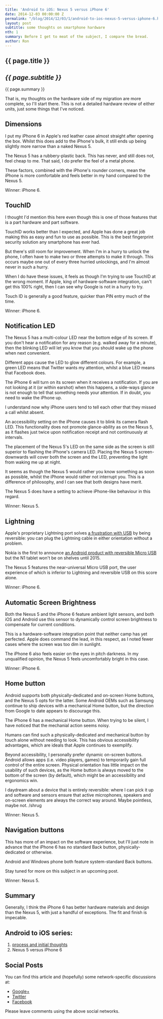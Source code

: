 ```yaml
---
title: 'Android to iOS: Nexus 5 versus iPhone 6'
date: 2014-12-03 00:00:00 Z
permalink: "/blog/2014/12/03/1/android-to-ios-nexus-5-versus-iphone-6.html"
layout: post
subtitle: some thoughts on smartphone hardware
nth: 1
summary: Before I get to meat of the subject, I compare the bread.
author: Ron
---
```


## {{ page.title }}

## _{{ page.subtitle }}_

{{ page.summary }}

That is, my thoughts on the hardware side of my migration are more complete,
so I'll start there. This is not a detailed hardware review of either units,
just some things that I've noticed.


## Dimensions

I put my iPhone 6 in Apple's red leather case almost straight after opening the
box. Whilst this does add to the iPhone's bulk, it still ends up being slightly
more narrow than a naked Nexus 5.

The Nexus 5 has a rubbery-plastic back. This has never, and still does not, feel
cheap to me. That said, I do prefer the feel of a metal phone.

These factors, combined with the iPhone's rounder corners, mean the iPhone is
more comfortable and feels better in my hand compared to the Nexus 5.

Winner: iPhone 6.


## TouchID

I thought I'd mention this here even though this is one of those features that
is a part hardware and part software.

TouchID works better than I expected, and Apple has done a great job making
this as easy and fun to use as possible. This is the best fingerprint security
solution any smartphone has ever had.

But there's still room for improvement. When I'm in a hurry to unlock the phone,
I often have to make two or three attempts to make it through. This occurs
maybe one out of every three hurried unlockings, and I'm almost never in such a
hurry.

When I do have these issues, it feels as though I'm trying to use TouchID at the
wrong moment. If Apple, king of hardware-software integration, can't get this
100% right, then I can see why Google is not in a hurry to try.

Touch ID is generally a good feature, quicker than PIN entry much of the time.

Winner: iPhone 6.


## Notification LED

The Nexus 5 has a multi-colour LED near the bottom edge of its screen. If you
don't hear a notification for any reason (e.g. walked away for a minute), then
the blinking LED will let you know that you should wake up the phone when next
convenient.

Different apps cause the LED to glow different colours. For example, a green LED
means that Twitter wants my attention, whilst a blue LED means that Facebook
does.

The iPhone 6 will turn on its screen when it receives a notification. If you are
not looking at it (or within earshot) when this happens, a side-ways glance is
not enough to tell that something needs your attention. If in doubt, you need to
wake the iPhone up.

I understand now why iPhone users tend to tell each other that they missed a
call whilst absent.

An accessibility setting on the iPhone causes it to blink its camera flash LED.
This functionality does not promote glance-ability as on the Nexus 5, as it
flashes just twice upon notification receipt and not continuously at intervals.

The placement of the Nexus 5's LED on the same side as the screen is still
superior to flashing the iPhone's camera LED. Placing the Nexus 5
screen-downwards will cover both the screen and the LED, preventing the light
from waking me up at night.

It seems as though the Nexus 5 would rather you know something as soon as
possible, whilst the iPhone would rather not interrupt you. This is a difference
of philosophy, and I can see that both designs have merit.

The Nexus 5 does have a setting to achieve iPhone-like behaviour in this regard.

Winner: Nexus 5.


## Lightning

Apple's proprietary Lightning port solves [a frustration with USB](http://www.smbc-comics.com/?id=2388) by being
reversible: you can plug the Lightning cable in either orientation without a
problem.

Nokia is the first to announce [an Android product with reversible Micro USB](http://www.theverge.com/2014/11/18/7239695/nokia-n1-first-tablet-with-reversible-usb)
but the N1 tablet won't be on shelves until 2015.

The Nexus 5 features the near-universal Micro USB port, the user experience of
which is inferior to Lightning and reversible USB on this score alone.

Winner: iPhone 6.


## Automatic Screen Brightness

Both the Nexus 5 and the iPhone 6 feature ambient light sensors, and both iOS
and Android use this sensor to dynamically control screen brightness to
compensate for current conditions.

This is a hardware-software integration point that neither camp has yet
perfected. Apple does command the lead, in this respect, as I noted fewer cases
where the screen was too dim in sunlight.

The iPhone 6 also feels easier on the eyes in pitch darkness. In my unqualified
opinion, the Nexus 5 feels uncomfortably bright in this case.

Winner: iPhone 6.


## Home button

Android supports both physically-dedicated and on-screen Home buttons, and the
Nexus 5 opts for the latter. Some Android OEMs such as Samsung continue to ship
devices with a mechanical Home button, but the direction from Google to date
appears to discourage this.

The iPhone 6 has a mechanical Home button. When trying to be silent, I have
noticed that the mechanial action seems noisy.

Humans can find such a physically-dedicated and mechanical button by touch alone
without needing to look. This has obvious accessibility advantages, which are
ideals that Apple continues to exemplify.

Beyond accessibility, I personally prefer dynamic on-screen buttons. Android
allows apps (i.e. video players, games) to temporarily gain full control of the
entire screen. Physical orientation has little impact on the usability of such
devices, as the Home button is always moved to the bottom of the screen (by
default), which might be an accessibility and ergonomics win.

I daydream about a device that is entirely reversible: where I can pick it up
and software and sensors ensure that active microphones, speakers and on-screen
elements are always the correct way around. Maybe pointless, maybe not. /shrug

Winner: Nexus 5.


## Navigation buttons

This has more of an impact on the software experience, but I'll just note in
advance that the iPhone 6 has no standard Back button, physically-dedicated or
otherwise.

Android and Windows phone both feature system-standard Back buttons.

Stay tuned for more on this subject in an upcoming post.

Winner: Nexus 5.


## Summary

Generally, I think the iPhone 6 has better hardware materials and design than
the Nexus 5, with just a handful of exceptions. The fit and finish is impecable.


## Android to iOS series:

1. [process and initial thoughts](/blog/2014/11/25/1/android-to-ios-process-and-initial-thoughts.html)
2. Nexus 5 versus iPhone 6

## Social Posts

You can find this article and (hopefully) some network-specific discussions at:

- [Google+](https://plus.google.com/+RonWaldon/posts/4ZmD9WfwDGN)
- [Twitter](https://twitter.com/jokeyrhyme/status/540029812803260416)
- [Facebook](https://www.facebook.com/jokeyrhyme/posts/10152914723307433)

Please leave comments using the above social networks.
